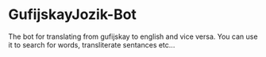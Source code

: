 # GufijskayJozik-Bot
The bot for translating from gufijskay to english and vice versa. You can use it to search for words, transliterate sentances etc...

